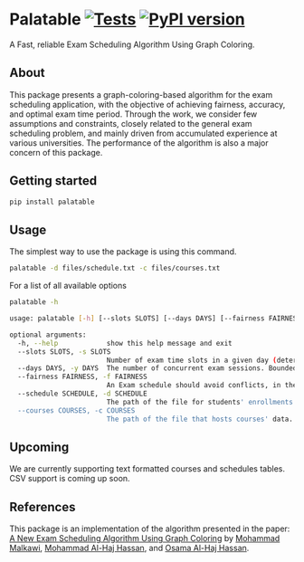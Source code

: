 # Palatable [![Tests](https://github.com/iamjazzar/palatable/actions/workflows/ci.yml/badge.svg)](https://github.com/iamjazzar/palatable/actions/workflows/ci.yml) [![PyPI version](https://badge.fury.io/py/djangomako.svg)](https://badge.fury.io/py/djangomako)

A Fast, reliable Exam Scheduling Algorithm Using Graph Coloring.


## About

This package presents a graph-coloring-based algorithm for the exam scheduling application, with the objective of achieving fairness, accuracy, and optimal exam time period. Through the work, we consider few assumptions and constraints, closely related to the general exam scheduling problem, and mainly driven from accumulated experience at various universities. The performance of the algorithm is also a major concern of this package.


## Getting started

```bash
pip install palatable
```

## Usage
The simplest way to use the package is using this command.
```bash
palatable -d files/schedule.txt -c files/courses.txt
```

For a list of all available options

```bash
palatable -h

usage: palatable [-h] [--slots SLOTS] [--days DAYS] [--fairness FAIRNESS] --schedule SCHEDULE --courses COURSES

optional arguments:
  -h, --help            show this help message and exit
  --slots SLOTS, -s SLOTS
                        Number of exam time slots in a given day (determined by the registrar and/or the faculty)
  --days DAYS, -y DAYS  The number of concurrent exam sessions. Bounded by available halls, and the availability of faculty to conduct the exams.
  --fairness FAIRNESS, -f FAIRNESS
                        An Exam schedule should avoid conflicts, in the sense that no two or more exams (this value) for the same student are scheduled at the same time.
  --schedule SCHEDULE, -d SCHEDULE
                        The path of the file for students' enrollments.
  --courses COURSES, -c COURSES
                        The path of the file that hosts courses' data.
```

## Upcoming
We are currently supporting text formatted courses and schedules tables. CSV support is coming up soon.

## References
This package is an implementation of the algorithm presented in the paper: [A New Exam Scheduling Algorithm Using Graph Coloring](https://www.researchgate.net/publication/220413840_A_New_Exam_Scheduling_Algorithm_Using_Graph_Coloring_) by [Mohammad Malkawi](https://www.researchgate.net/profile/Mohammad-Malkawi?_sg%5B0%5D=TEcNNzOft5bBstNFqBqpYNwlD33_i9hbPHM_VdM0ejEl9yLb0r3YiUfqNtuxs_Y_uhAnkis.hSKhfAlXAl3NayTteLeLyY8t6RSx4OY5b15bypYXrJ3un9Ua903F6jrnI7jd0JeCZ67_0fPe98qwQFfo3CHCCg&_sg%5B1%5D=S4XZH5xnJVzEZyFwfdiGPXYnO8827e3_7iQA-5Oslvj7kvxED8NPQBvgVdTnw2ZP_ntRNds.wtaWc_JUa6TzSo4B6VynSf39MvaGXV2dvYT6cXE2Lgmm9gJ95GS9FPHvt43RTIR5WjJU7XUw52NZlV_QmVvgvg), [Mohammad Al-Haj Hassan](https://www.researchgate.net/scientific-contributions/Mohammad-Al-Haj-Hassan-70934694?_sg%5B0%5D=TEcNNzOft5bBstNFqBqpYNwlD33_i9hbPHM_VdM0ejEl9yLb0r3YiUfqNtuxs_Y_uhAnkis.hSKhfAlXAl3NayTteLeLyY8t6RSx4OY5b15bypYXrJ3un9Ua903F6jrnI7jd0JeCZ67_0fPe98qwQFfo3CHCCg&_sg%5B1%5D=S4XZH5xnJVzEZyFwfdiGPXYnO8827e3_7iQA-5Oslvj7kvxED8NPQBvgVdTnw2ZP_ntRNds.wtaWc_JUa6TzSo4B6VynSf39MvaGXV2dvYT6cXE2Lgmm9gJ95GS9FPHvt43RTIR5WjJU7XUw52NZlV_QmVvgvg), and [Osama Al-Haj Hassan](https://www.researchgate.net/profile/Osama-Al-Haj-Hassan?_sg%5B0%5D=TEcNNzOft5bBstNFqBqpYNwlD33_i9hbPHM_VdM0ejEl9yLb0r3YiUfqNtuxs_Y_uhAnkis.hSKhfAlXAl3NayTteLeLyY8t6RSx4OY5b15bypYXrJ3un9Ua903F6jrnI7jd0JeCZ67_0fPe98qwQFfo3CHCCg&_sg%5B1%5D=S4XZH5xnJVzEZyFwfdiGPXYnO8827e3_7iQA-5Oslvj7kvxED8NPQBvgVdTnw2ZP_ntRNds.wtaWc_JUa6TzSo4B6VynSf39MvaGXV2dvYT6cXE2Lgmm9gJ95GS9FPHvt43RTIR5WjJU7XUw52NZlV_QmVvgvg).
